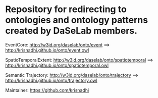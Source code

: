 Repository for redirecting to ontologies and ontology patterns created by DaSeLab members.
===================

EventCore:
http://w3id.org/daselab/onto/event ==> http://krisnadhi.github.io/onto/event.owl

SpatioTemporalExtent:
http://w3id.org/daselab/onto/spatiotemporal ==> http://krisnadhi.github.io/onto/spatiotemporal.owl

Semantic Trajectory:
http://w3id.org/daselab/onto/trajectory ==> http://krisnadhi.github.io/onto/trajectory.owl

Maintainer: https://github.com/krisnadhi
